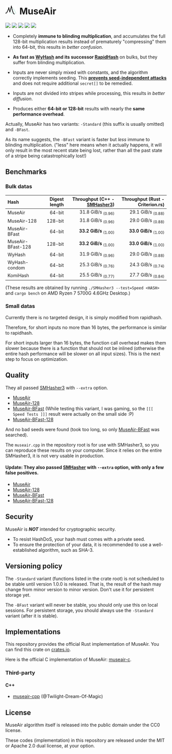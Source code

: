 # <img src="MuseAir-icon-light.png" style="height:1em" /> MuseAir

[![](https://img.shields.io/crates/v/museair)](https://crates.io/crates/museair)
[![](https://img.shields.io/crates/d/museair)](https://crates.io/crates/museair)
[![](https://img.shields.io/crates/l/museair)](#)
[![](https://img.shields.io/docsrs/museair)](https://docs.rs/museair)
[![](https://img.shields.io/github/stars/eternal-io/museair?style=social)](https://github.com/eternal-io/museair)

- Completely **immune to blinding multiplication**, and accumulates the full 128-bit multiplication results instead of prematurely "compressing" them into 64-bit, this results in *better confusion*.

- **As fast as [WyHash] and its successor [RapidHash]** on bulks, but they suffer from blinding multiplication.

- Inputs are never simply mixed with constants, and the algorithm correctly implements seeding. This [**prevents seed-independent attacks**](https://github.com/Cyan4973/xxHash/issues/180) and does not require additional `secret[]` to be remedied.

- Inputs are not divided into stripes while processing, this results in *better diffusion*.

- Produces either **64-bit or 128-bit** results with nearly the **same performance overhead**.


Actually, MuseAir has two variants: `-Standard` (this suffix is ​​usually omitted) and `-BFast`.

As its name suggests, the `-BFast` variant is faster but *less* immune to blinding multiplication.
("less" here means when it actually happens, it will only result in the most recent state being lost, rather than all the past state of a stripe being catastrophically lost!)


## Benchmarks

### Bulk datas

| Hash              | Digest length |   Throughput (C++ - [SMHasher3]) | Throughput (Rust - Criterion.rs) |
|:----------------- | -------------:| --------------------------------:| --------------------------------:|
| MuseAir           |        64-bit |   31.8 GiB/s   <sub>(0.96)</sub> |   29.1 GiB/s   <sub>(0.88)</sub> |
| MuseAir-128       |       128-bit |   31.8 GiB/s   <sub>(0.96)</sub> |   29.0 GiB/s   <sub>(0.88)</sub> |
| MuseAir-BFast     |        64-bit | **33.2 GiB/s** <sub>(1.00)</sub> | **33.0 GiB/s** <sub>(1.00)</sub> |
| MuseAir-BFast-128 |       128-bit | **33.2 GiB/s** <sub>(1.00)</sub> | **33.0 GiB/s** <sub>(1.00)</sub> |
| WyHash            |        64-bit |   31.9 GiB/s   <sub>(0.96)</sub> |   29.0 GiB/s   <sub>(0.88)</sub> |
| WyHash-condom     |        64-bit |   25.3 GiB/s   <sub>(0.76)</sub> |   24.3 GiB/s   <sub>(0.74)</sub> |
| KomiHash          |        64-bit |   25.5 GiB/s   <sub>(0.77)</sub> |   27.7 GiB/s   <sub>(0.84)</sub> |

(These results are obtained by running `./SMHasher3 --test=Speed <HASH>` and `cargo bench` on AMD Ryzen 7 5700G 4.6GHz Desktop.)

### Small datas

Currently there is no targeted design, it is simply modified from rapidhash.

Therefore, for short inputs no more than 16 bytes, the performance is similar to rapidhash.

For short inputs larger than 16 bytes, the function call overhead makes them slower because there is a function that should not be inlined
(otherwise the entire hash performance will be slower on all input sizes). This is the next step to focus on optimization.


## Quality

They all passed [SMHasher3] with `--extra` option.

- [MuseAir](results/SMHasher3_MuseAir_--extra.txt)
- [MuseAir-128](results/SMHasher3_MuseAir-128_--extra.txt)
- [MuseAir-BFast](results/SMHasher3_MuseAir-BFast_--extra.txt)
  (While testing this variant, I was gaming, so the `[[[ Speed Tests ]]]` result were actually on the small side :P)
- [MuseAir-BFast-128](results/SMHasher3_MuseAir-BFast-128_--extra.txt)

And no bad seeds were found (took too long, so only [MuseAir-BFast](./results/SMHasher3_MuseAir-BFast_--extra_--test=BadSeeds.txt) was searched).

The `museair.cpp` in the repository root is for use with SMHasher3, so you can reproduce these results on your computer.
Since it relies on the entire SMHasher3, it is not very usable in production.

#### Update: They also passed [SMHasher] with `--extra` option, with only a few false positives.

- [MuseAir](results/SMHasher_MuseAir_--extra.txt)
- [MuseAir-128](results/SMHasher_MuseAir-128_--extra.txt)
- [MuseAir-BFast](results/SMHasher_MuseAir-BFast_--extra.txt)
- [MuseAir-BFast-128](results/SMHasher_MuseAir-BFast-128_--extra.txt)

## Security

MuseAir is ***NOT*** intended for cryptographic security.

- To resist HashDoS, your hash must comes with a private seed.
- To ensure the protection of your data, it is recommended to use a well-established algorithm, such as SHA-3.


## Versioning policy

The `-Standard` variant (functions listed in the crate root) is not scheduled to be stable until version 1.0.0 is released.
That is, the result of the hash may change from minor version to minor version. Don't use it for persistent storage yet.

The `-BFast` variant will never be stable, you should only use this on local sessions.
For persistent storage, you should always use the `-Standard` variant (after it is stable).


## Implementations

This repository provides the official Rust implementation of MuseAir. You can find this crate on [crates.io](https://crates.io/crates/museair).

Here is the official C implementation of MuseAir: [museair-c](https://github.com/eternal-io/museair-c).

### Third-party

#### C++

- [museair-cpp](https://github.com/Twilight-Dream-Of-Magic/museair-cpp) (@Twilight-Dream-Of-Magic)


## License

MuseAir algorithm itself is released into the public domain under the CC0 license.

These codes (implementation) in this repository are released under the MIT or Apache 2.0 dual license, at your option.


[WyHash]: https://github.com/wangyi-fudan/wyhash
[RapidHash]: https://github.com/Nicoshev/rapidhash
[SMHasher3]: https://gitlab.com/fwojcik/smhasher3
[SMHasher]: https://github.com/rurban/smhasher
